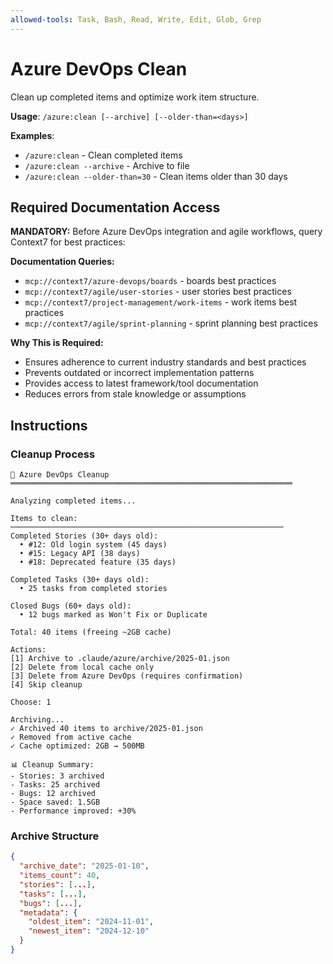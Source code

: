 ```yaml
---
allowed-tools: Task, Bash, Read, Write, Edit, Glob, Grep
---
```


# Azure DevOps Clean

Clean up completed items and optimize work item structure.

**Usage**: `/azure:clean [--archive] [--older-than=<days>]`

**Examples**:
- `/azure:clean` - Clean completed items
- `/azure:clean --archive` - Archive to file
- `/azure:clean --older-than=30` - Clean items older than 30 days

## Required Documentation Access

**MANDATORY:** Before Azure DevOps integration and agile workflows, query Context7 for best practices:

**Documentation Queries:**
- `mcp://context7/azure-devops/boards` - boards best practices
- `mcp://context7/agile/user-stories` - user stories best practices
- `mcp://context7/project-management/work-items` - work items best practices
- `mcp://context7/agile/sprint-planning` - sprint planning best practices

**Why This is Required:**
- Ensures adherence to current industry standards and best practices
- Prevents outdated or incorrect implementation patterns
- Provides access to latest framework/tool documentation
- Reduces errors from stale knowledge or assumptions


## Instructions

### Cleanup Process

```
🧹 Azure DevOps Cleanup
═══════════════════════════════════════════════════════════════

Analyzing completed items...

Items to clean:
─────────────────────────────────────────────────────────────
Completed Stories (30+ days old):
  • #12: Old login system (45 days)
  • #15: Legacy API (38 days)
  • #18: Deprecated feature (35 days)

Completed Tasks (30+ days old):
  • 25 tasks from completed stories

Closed Bugs (60+ days old):
  • 12 bugs marked as Won't Fix or Duplicate

Total: 40 items (freeing ~2GB cache)

Actions:
[1] Archive to .claude/azure/archive/2025-01.json
[2] Delete from local cache only
[3] Delete from Azure DevOps (requires confirmation)
[4] Skip cleanup

Choose: 1

Archiving...
✓ Archived 40 items to archive/2025-01.json
✓ Removed from active cache
✓ Cache optimized: 2GB → 500MB

📊 Cleanup Summary:
- Stories: 3 archived
- Tasks: 25 archived
- Bugs: 12 archived
- Space saved: 1.5GB
- Performance improved: +30%
```

### Archive Structure

```json
{
  "archive_date": "2025-01-10",
  "items_count": 40,
  "stories": [...],
  "tasks": [...],
  "bugs": [...],
  "metadata": {
    "oldest_item": "2024-11-01",
    "newest_item": "2024-12-10"
  }
}
```
